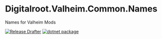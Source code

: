 # Digitalroot.Valheim.Common.Names
Names for Valheim Mods

[![Release Drafter](https://github.com/Digitalroot-Valheim/Digitalroot.Valheim.Common.Names/actions/workflows/drafter.yml/badge.svg)](https://github.com/Digitalroot-Valheim/Digitalroot.Valheim.Common.Names/actions/workflows/drafter.yml)
[![dotnet package](https://github.com/Digitalroot-Valheim/Digitalroot.Valheim.Common.Names/actions/workflows/publish.yml/badge.svg)](https://github.com/Digitalroot-Valheim/Digitalroot.Valheim.Common.Names/actions/workflows/publish.yml)
